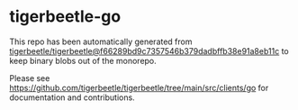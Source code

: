 # tigerbeetle-go
This repo has been automatically generated from
[tigerbeetle/tigerbeetle@f66289bd9c7357546b379dadbffb38e91a8eb11c](https://github.com/tigerbeetle/tigerbeetle/commit/f66289bd9c7357546b379dadbffb38e91a8eb11c)
to keep binary blobs out of the monorepo.

Please see
<https://github.com/tigerbeetle/tigerbeetle/tree/main/src/clients/go>
for documentation and contributions.